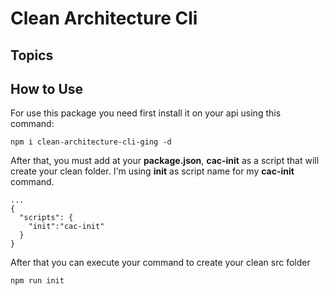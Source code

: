 # Clean Architecture Cli

## Topics

## How to Use

For use this package you need first install it on your api using this command:
```
npm i clean-architecture-cli-ging -d
```
After that, you must add at your **package.json**, **cac-init** as a script that will  create your clean folder. I'm using **init** as script name for my **cac-init** command.
```
...
{
  "scripts": {
    "init":"cac-init"
  }
}
```
After that you can execute your command to create your clean src folder
```
npm run init
```